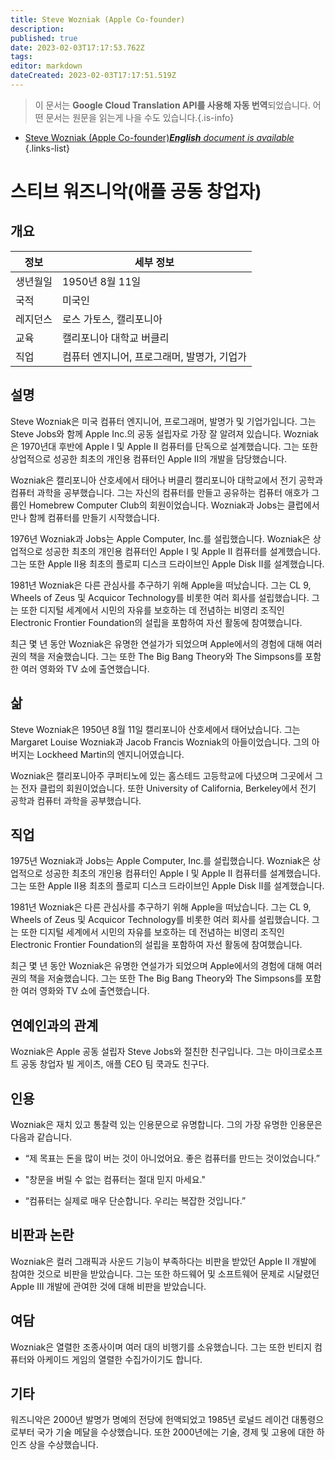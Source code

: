 ```yaml
---
title: Steve Wozniak (Apple Co-founder)
description: 
published: true
date: 2023-02-03T17:17:53.762Z
tags: 
editor: markdown
dateCreated: 2023-02-03T17:17:51.519Z
---
```


> 이 문서는 **Google Cloud Translation API를 사용해 자동 번역**되었습니다.
어떤 문서는 원문을 읽는게 나을 수도 있습니다.{.is-info}



- [Steve Wozniak (Apple Co-founder)***English** document is available*](/en/Knowledge-base/Dictionary/Person/steve-wozniak-apple-co-founder)
{.links-list}


# 스티브 워즈니악(애플 공동 창업자)

## 개요

| 정보 | 세부 정보 |
| ---------- | ------- |
| 생년월일 | 1950년 8월 11일 |
| 국적 | 미국인 |
| 레지던스 | 로스 가토스, 캘리포니아 |
| 교육 | 캘리포니아 대학교 버클리 |
| 직업 | 컴퓨터 엔지니어, 프로그래머, 발명가, 기업가 |

## 설명

Steve Wozniak은 미국 컴퓨터 엔지니어, 프로그래머, 발명가 및 기업가입니다. 그는 Steve Jobs와 함께 Apple Inc.의 공동 설립자로 가장 잘 알려져 있습니다. Wozniak은 1970년대 후반에 Apple I 및 Apple II 컴퓨터를 단독으로 설계했습니다. 그는 또한 상업적으로 성공한 최초의 개인용 컴퓨터인 Apple II의 개발을 담당했습니다.

Wozniak은 캘리포니아 산호세에서 태어나 버클리 캘리포니아 대학교에서 전기 공학과 컴퓨터 과학을 공부했습니다. 그는 자신의 컴퓨터를 만들고 공유하는 컴퓨터 애호가 그룹인 Homebrew Computer Club의 회원이었습니다. Wozniak과 Jobs는 클럽에서 만나 함께 컴퓨터를 만들기 시작했습니다.

1976년 Wozniak과 Jobs는 Apple Computer, Inc.를 설립했습니다. Wozniak은 상업적으로 성공한 최초의 개인용 컴퓨터인 Apple I 및 Apple II 컴퓨터를 설계했습니다. 그는 또한 Apple II용 최초의 플로피 디스크 드라이브인 Apple Disk II를 설계했습니다.

1981년 Wozniak은 다른 관심사를 추구하기 위해 Apple을 떠났습니다. 그는 CL 9, Wheels of Zeus 및 Acquicor Technology를 비롯한 여러 회사를 설립했습니다. 그는 또한 디지털 세계에서 시민의 자유를 보호하는 데 전념하는 비영리 조직인 Electronic Frontier Foundation의 설립을 포함하여 자선 활동에 참여했습니다.

최근 몇 년 동안 Wozniak은 유명한 연설가가 되었으며 Apple에서의 경험에 대해 여러 권의 책을 저술했습니다. 그는 또한 The Big Bang Theory와 The Simpsons를 포함한 여러 영화와 TV 쇼에 출연했습니다.

## 삶

Steve Wozniak은 1950년 8월 11일 캘리포니아 산호세에서 태어났습니다. 그는 Margaret Louise Wozniak과 Jacob Francis Wozniak의 아들이었습니다. 그의 아버지는 Lockheed Martin의 엔지니어였습니다.

Wozniak은 캘리포니아주 쿠퍼티노에 있는 홈스테드 고등학교에 다녔으며 그곳에서 그는 전자 클럽의 회원이었습니다. 또한 University of California, Berkeley에서 전기 공학과 컴퓨터 과학을 공부했습니다.

## 직업

1975년 Wozniak과 Jobs는 Apple Computer, Inc.를 설립했습니다. Wozniak은 상업적으로 성공한 최초의 개인용 컴퓨터인 Apple I 및 Apple II 컴퓨터를 설계했습니다. 그는 또한 Apple II용 최초의 플로피 디스크 드라이브인 Apple Disk II를 설계했습니다.

1981년 Wozniak은 다른 관심사를 추구하기 위해 Apple을 떠났습니다. 그는 CL 9, Wheels of Zeus 및 Acquicor Technology를 비롯한 여러 회사를 설립했습니다. 그는 또한 디지털 세계에서 시민의 자유를 보호하는 데 전념하는 비영리 조직인 Electronic Frontier Foundation의 설립을 포함하여 자선 활동에 참여했습니다.

최근 몇 년 동안 Wozniak은 유명한 연설가가 되었으며 Apple에서의 경험에 대해 여러 권의 책을 저술했습니다. 그는 또한 The Big Bang Theory와 The Simpsons를 포함한 여러 영화와 TV 쇼에 출연했습니다.

## 연예인과의 관계

Wozniak은 Apple 공동 설립자 Steve Jobs와 절친한 친구입니다. 그는 마이크로소프트 공동 창업자 빌 게이츠, 애플 CEO 팀 쿡과도 친구다.

## 인용

Wozniak은 재치 있고 통찰력 있는 인용문으로 유명합니다. 그의 가장 유명한 인용문은 다음과 같습니다.

- “제 목표는 돈을 많이 버는 것이 아니었어요. 좋은 컴퓨터를 만드는 것이었습니다.”

- "창문을 버릴 수 없는 컴퓨터는 절대 믿지 마세요."

- “컴퓨터는 실제로 매우 단순합니다. 우리는 복잡한 것입니다.”

## 비판과 논란

Wozniak은 컬러 그래픽과 사운드 기능이 부족하다는 비판을 받았던 Apple II 개발에 참여한 것으로 비판을 받았습니다. 그는 또한 하드웨어 및 소프트웨어 문제로 시달렸던 Apple III 개발에 관여한 것에 대해 비판을 받았습니다.

## 여담

Wozniak은 열렬한 조종사이며 여러 대의 비행기를 소유했습니다. 그는 또한 빈티지 컴퓨터와 아케이드 게임의 열렬한 수집가이기도 합니다.

## 기타

워즈니악은 2000년 발명가 명예의 전당에 헌액되었고 1985년 로널드 레이건 대통령으로부터 국가 기술 메달을 수상했습니다. 또한 2000년에는 기술, 경제 및 고용에 대한 하인즈 상을 수상했습니다.